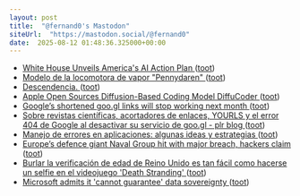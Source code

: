 ```yaml
---
layout: post
title:  "@fernand0's Mastodon"
siteUrl:  "https://mastodon.social/@fernand0"
date:  2025-08-12 01:48:36.325000+00:00
---
```

*  [White House Unveils America's AI Action Plan ](https://www.whitehouse.gov/articles/2025/07/white-house-unveils-americas-ai-action-plan) ([toot](https://mastodon.social/@fernand0/115013275898552715))
*  [Modelo de la locomotora de vapor "Pennydaren" ](https://www.flickr.com/photos/fernand0/54677775591) ([toot](https://mastodon.social/@fernand0/115013162246083812))
*  [Descendencia. ](https://avecesunafoto.wordpress.com/2025/08/11/descendencia) ([toot](https://mastodon.social/@fernand0/115012033706025022))
*  [Apple Open Sources Diffusion-Based Coding Model DiffuCoder ](https://www.infoq.com/news/2025/07/apple-diffucoder) ([toot](https://mastodon.social/@fernand0/115011921748007928))
*  [Google’s shortened goo.gl links will stop working next month ](https://www.theverge.com/news/713125/google-url-shortener-links-shutdown-deadlin) ([toot](https://mastodon.social/@fernand0/115011229486889916))
*  [Sobre revistas científicas, acortadores de enlaces, YOURLS y el error 404 de Google al desactivar su servicio de goo.gl - plr blog ](https://pedrolr.es/blog/sobre-revistas-cientificas-acortadores-de-enlaces-yourls-y-el-error-404-de-google-al-desactivar-su-servicio-de-goo-gl) ([toot](https://mastodon.social/@fernand0/115011073877236046))
*  [Manejo de errores en aplicaciones: algunas ideas y estrategias ](http://fernand0.github.io//manejo-errores-python) ([toot](https://mastodon.social/@fernand0/115011073158805997))
*  [Europe’s defence giant Naval Group hit with major breach, hackers claim  ](https://cybernews.com/security/naval-group-france-defense-data-breach/) ([toot](https://mastodon.social/@fernand0/115010801172552296))
*  [Burlar la verificación de edad de Reino Unido es tan fácil como hacerse un selfie en el videojuego 'Death Stranding' ](https://www.genbeta.com/actualidad/burlar-verificacion-edad-reino-unido-facil-como-hacerse-selfie-videojuego-death-strandin) ([toot](https://mastodon.social/@fernand0/115010650955679986))
*  [Microsoft admits it 'cannot guarantee' data sovereignty ](https://www.theregister.com/2025/07/25/microsoft_admits_it_cannot_guarantee) ([toot](https://mastodon.social/@fernand0/115009981856081436))
